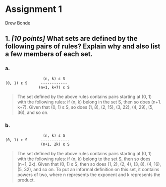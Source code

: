 # Assignment 1
Drew Bonde

## 1. ***[10 points]*** What sets are defined by the following pairs of rules? Explain why and also list a few members of each set.

### a. 
```
                 (n, k) ε S
(0, 1) ε S      ------------  
               (n+1, k+7) ε S
```

> The set defined by the above rules contains pairs starting at (0, 1) with the following rules: if (n, k) belong in the set S, then so does (n+1. k+7). Given that (0, 1) ε S, so does (1, 8), (2, 15), (3, 22), (4, 29), (5, 36), and so on.

### b.
```
                 (n, k) ε S
(0, 1) ε S      -------------  
                (n+1, 2k) ε S
```

> The set defined by the above rules contains pairs starting at (0, 1) with the following rules: if (n, k) belong to the set S, then so does (n+1, 2k). Given that (0, 1) ε S, then so does (1, 2), (2, 4), (3, 8), (4, 16), (5, 32), and so on. To put an informal definition on this set, it contains powers of two, where n represents the exponent and k represents the product.